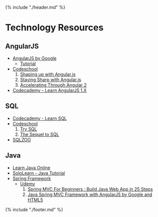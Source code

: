 {% include "./header.md" %}

# Technology Resources

## AngularJS
* [AngularJS by Google](https://angularjs.org/)
  * [Tutorial](https://docs.angularjs.org/tutorial)
* [Codeschool](https://www.codeschool.com)
  1. [Shaping up with Angular.js](https://www.codeschool.com/courses/shaping-up-with-angular-js)
  1. [Staying Sharp with Angular.js](https://www.codeschool.com/courses/staying-sharp-with-angular-js)
  1. [Accelerating Through Angular 2](https://www.codeschool.com/courses/accelerating-through-angular-2)
* [Codecademy - Learn AngularJS 1.X](https://www.codecademy.com/learn/learn-angularjs)

## SQL
* [Codecademy - Learn SQL](https://www.codecademy.com/learn/learn-sql)
* [Codeschool](https://www.codeschool.com)
  1. [Try SQL](https://www.codeschool.com/courses/try-sql)
  1. [The Sequel to SQL](https://www.codeschool.com/courses/the-sequel-to-sql)
* [SQLZOO](http://sqlzoo.net/)

## Java
* [Learn Java Online](http://www.learnjavaonline.org/)
* [SoloLearn - Java Tutorial](http://www.sololearn.com/Course/Java/)
* [Spring Framework](https://spring.io/)
  * [Udemy](https://www.udemy.com)
    1. [Spring MVC For Beginners : Build Java Web App in 25 Steps](https://www.udemy.com/spring-mvc-tutorial-for-beginners-step-by-step/)
    1. [Java Spring MVC Framework with AngularJS by Google and HTML5](https://www.udemy.com/java-spring-mvc-framework-with-angularjs-by-google-and-html5/)

{% include "./footer.md" %}
